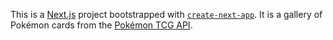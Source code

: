 This is a [Next.js](https://nextjs.org) project bootstrapped with [`create-next-app`](https://github.com/vercel/next.js/tree/canary/packages/create-next-app). It is a gallery of Pokémon cards from the [Pokémon TCG API](https://pokemontcg.io/).